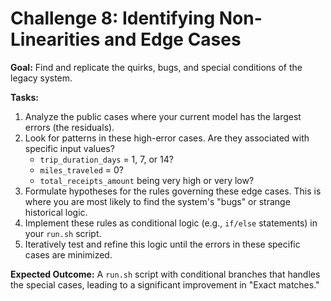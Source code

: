 # Challenge 8: Identifying Non-Linearities and Edge Cases

**Goal:** Find and replicate the quirks, bugs, and special conditions of the legacy system.

**Tasks:**
1.  Analyze the public cases where your current model has the largest errors (the residuals).
2.  Look for patterns in these high-error cases. Are they associated with specific input values?
    *   `trip_duration_days` = 1, 7, or 14?
    *   `miles_traveled` = 0?
    *   `total_receipts_amount` being very high or very low?
3.  Formulate hypotheses for the rules governing these edge cases. This is where you are most likely to find the system's "bugs" or strange historical logic.
4.  Implement these rules as conditional logic (e.g., `if/else` statements) in your `run.sh` script.
5.  Iteratively test and refine this logic until the errors in these specific cases are minimized.

**Expected Outcome:** A `run.sh` script with conditional branches that handles the special cases, leading to a significant improvement in "Exact matches." 